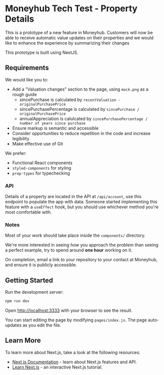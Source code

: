 # Moneyhub Tech Test - Property Details

This is a prototype of a new feature in Moneyhub.
Customers will now be able to receive automatic value updates on their properties
and we would like to enhance the experience by summarizing their changes

This prototype is built using NextJS.

## Requirements

We would like you to:

- Add a "Valuation changes" section to the page, using `mock.png` as a rough guide
  - sincePurchase is calculated by `recentValuation - originalPurchasePrice`
  - sincePurchasePercentage is calculated by `sincePurchase / originalPurchasePrice`
  - annualAppreciation is calulcated by `sincePurchasePercentage / number of years since purchase`
- Ensure markup is semantic and accessible
- Consider opportunities to reduce repetition in the code and increase legibility
- Make effective use of Git

We prefer:

- Functional React components
- `styled-components` for styling
- `prop-types` for typechecking

### API

Details of a property are located in the API at `/api/account`, use this endpoint to populate the app with data.
Someone started implementing this feature with a `useEffect` hook, but you should use whichever method you're most comfortable with.

### Notes

Most of your work should take place inside the `components/` directory.

We're more interested in seeing how you approach the problem than seeing a perfect example, try to spend around **one hour** working on it.

On completion, email a link to your repository to your contact at Moneyhub, and ensure it is publicly accessible.

## Getting Started

Run the development server:

```bash
npm run dev
```

Open [http://localhost:3333](http://localhost:3333) with your browser to see the result.

You can start editing the page by modifying `pages/index.js`. The page auto-updates as you edit the file.

## Learn More

To learn more about Next.js, take a look at the following resources:

- [Next.js Documentation](https://nextjs.org/docs) - learn about Next.js features and API.
- [Learn Next.js](https://nextjs.org/learn) - an interactive Next.js tutorial.
